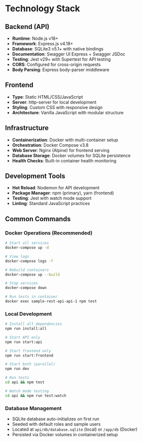 # Technology Stack

## Backend (API)

- **Runtime**: Node.js v18+
- **Framework**: Express.js v4.18+
- **Database**: SQLite3 v5.1+ with native bindings
- **Documentation**: Swagger UI Express + Swagger JSDoc
- **Testing**: Jest v29+ with Supertest for API testing
- **CORS**: Configured for cross-origin requests
- **Body Parsing**: Express body-parser middleware

## Frontend

- **Type**: Static HTML/CSS/JavaScript
- **Server**: http-server for local development
- **Styling**: Custom CSS with responsive design
- **Architecture**: Vanilla JavaScript with modular structure

## Infrastructure

- **Containerization**: Docker with multi-container setup
- **Orchestration**: Docker Compose v3.8
- **Web Server**: Nginx (Alpine) for frontend serving
- **Database Storage**: Docker volumes for SQLite persistence
- **Health Checks**: Built-in container health monitoring

## Development Tools

- **Hot Reload**: Nodemon for API development
- **Package Manager**: npm (primary), yarn (frontend)
- **Testing**: Jest with watch mode support
- **Linting**: Standard JavaScript practices

## Common Commands

### Docker Operations (Recommended)

```bash
# Start all services
docker-compose up -d

# View logs
docker-compose logs -f

# Rebuild containers
docker-compose up --build

# Stop services
docker-compose down

# Run tests in container
docker exec sample-rest-api-api-1 npm test
```

### Local Development

```bash
# Install all dependencies
npm run install:all

# Start API only
npm run start:api

# Start frontend only
npm run start:frontend

# Start both (parallel)
npm run dev

# Run tests
cd api && npm test

# Watch mode testing
cd api && npm run test:watch
```

### Database Management

- SQLite database auto-initializes on first run
- Seeded with default roles and sample users
- Located at `api/db/database.sqlite` (local) or `/app/db` (Docker)
- Persisted via Docker volumes in containerized setup

